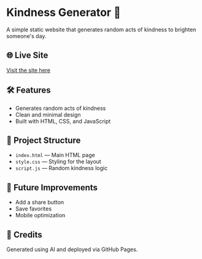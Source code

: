 # Kindness Generator 🧘

A simple static website that generates random acts of kindness to brighten someone's day.

## 🌐 Live Site
[Visit the site here](https://Spencer777.github.io/kindness-generator)

## 🛠️ Features
- Generates random acts of kindness
- Clean and minimal design
- Built with HTML, CSS, and JavaScript

## 📂 Project Structure
- `index.html` — Main HTML page
- `style.css` — Styling for the layout
- `script.js` — Random kindness logic

## 🚀 Future Improvements
- Add a share button
- Save favorites
- Mobile optimization

## 🙏 Credits
Generated using AI and deployed via GitHub Pages.
